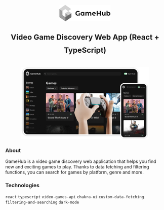 # <p align="center"><img src="./src/assets/light-logo.svg" height="52"/></p><p align="center"><sup>Video Game Discovery Web App (React + TypeScript)</sup><p>
<p align="center"><img src="./src/assets/gamehub-thumbnail.png" width="80%"/></p>
<h3>About</h3>
<p> GameHub is a video game discovery web application that helps you find new and exciting games to play. Thanks to data fetching and filtering functions, you can search for games by platform, genre and more.<p/>
<h3>Technologies</h3>
<p>
<code>react</code>
<code>typescript</code>
<code>video-games-api</code>
<code>chakra-ui</code>
<code>custom-data-fetching</code>
<code>filtering-and-searching</code>
<code>dark-mode</code>
<p/>
